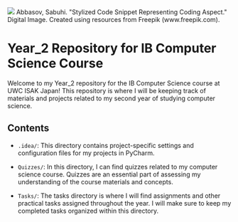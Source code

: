 <img src="https://github.com/2024sabuhiabbasov/Year_2/assets/111758436/9ee22c46-909c-4916-b0ae-8cca8ab40201" width="max">
<a align="center">Abbasov, Sabuhi. "Stylized Code Snippet Representing Coding Aspect." Digital Image. Created using resources from Freepik (www.freepik.com).</a>

# Year_2 Repository for IB Computer Science Course

Welcome to my Year_2 repository for the IB Computer Science course at UWC ISAK Japan! This repository is where I will be keeping track of materials and projects related to my second year of studying computer science.

## Contents

- `.idea/`: This directory contains project-specific settings and configuration files for my projects in PyCharm.

- `Quizzes/`: In this directory, I can find quizzes related to my computer science course. Quizzes are an essential part of assessing my understanding of the course materials and concepts.

- `Tasks/`: The tasks directory is where I will find assignments and other practical tasks assigned throughout the year. I will make sure to keep my completed tasks organized within this directory.
